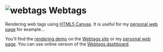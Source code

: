 ![webtags][3] Webtags
=======
Rendering web tags using [HTML5 Canvas][1]. It is useful for my [personal web page][2] for example&hellip;

You'll find the [rendering demo][5] on the [Webtags site][5] or my [personal web page][2].
You can use online version of the [Webtags dashboard][4].

[1]: https://developer.mozilla.org/en-US/docs/HTML/Canvas
[2]: http://earthperson.info
[3]: http://earthperson.github.io/Webtags/images/webtags.png
[4]: http://earthperson.github.io/Webtags/dashboard/
[5]: http://earthperson.github.io/Webtags/
